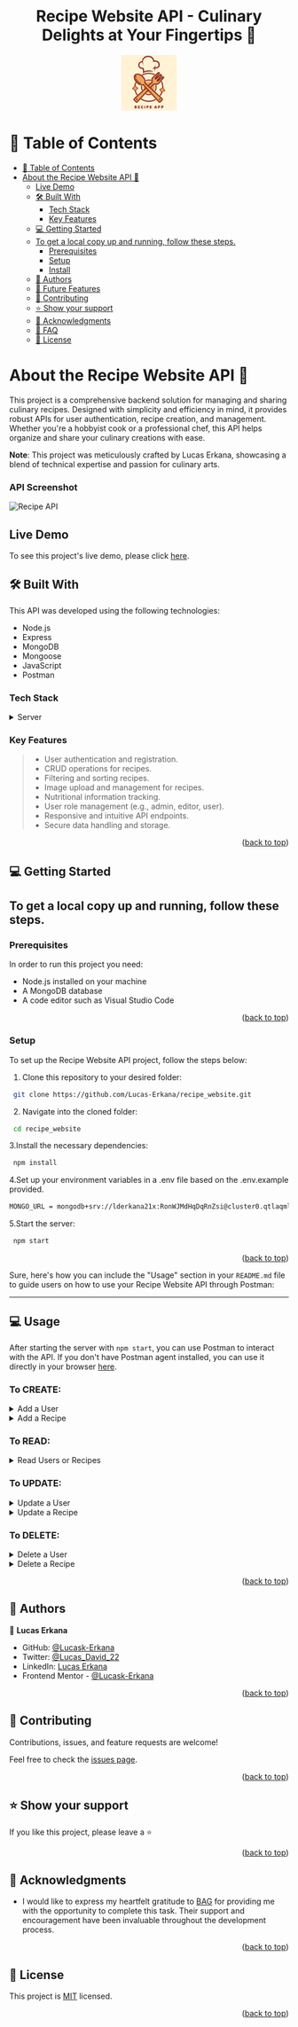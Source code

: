 <a name="readme-top"></a>

<h1 align='center'> Recipe Website API - Culinary Delights at Your Fingertips 🍲 </h1>
<div align="center">
    <img src="images/api_logo.png" width="100" height="auto" />
</div>

<!-- TABLE OF CONTENTS -->

# 📗 Table of Contents

- [📗 Table of Contents](#-table-of-contents)
- [About the Recipe Website API 🍳](#-about-project-)
  - [Live Demo](#live-demo)
  - [🛠 Built With](#-built-with-)
    - [Tech Stack](#tech-stack-)
    - [Key Features](#key-features-)
  - [💻 Getting Started](#-getting-started-)
  - [To get a local copy up and running, follow these steps.](#to-get-a-local-copy-up-and-running-follow-these-steps)
    - [Prerequisites](#prerequisites)
    - [Setup](#setup)
    - [Install](#install)
  - [👥 Authors](#-authors-)
  - [🔭 Future Features](#-future-features-)
  - [🤝 Contributing](#-contributing-)
  - [⭐️ Show your support](#️-show-your-support-)
  - [🙏 Acknowledgments](#-acknowledgments-)
  - [🙏 FAQ](#-faq-)
  - [📝 License](#-license-)

<!-- PROJECT DESCRIPTION -->

# About the Recipe Website API 🍳 <a name="about-project"></a>

This project is a comprehensive backend solution for managing and sharing culinary recipes. Designed with simplicity and efficiency in mind, it provides robust APIs for user authentication, recipe creation, and management. Whether you're a hobbyist cook or a professional chef, this API helps organize and share your culinary creations with ease.

**Note**: This project was meticulously crafted by Lucas Erkana, showcasing a blend of technical expertise and passion for culinary arts.

### API Screenshot

![Recipe API](https://github.com/Lucas-Erkana/Recipe_API/assets/41428579/548917c2-0453-435e-871e-571d81f87790)


## Live Demo

To see this project's live demo, please click [here](https://famous-pear-rugby-shirt.cyclic.app/).

## 🛠 Built With <a name="built-with"></a>

This API was developed using the following technologies:

- Node.js
- Express
- MongoDB
- Mongoose
- JavaScript
- Postman

### Tech Stack <a name="tech-stack"></a>

<details> <summary>Server</summary> <ul> <li><a href="https://nodejs.org/">Node.js</a></li> <li><a href="https://expressjs.com/">Express</a></li> <li><a href="https://www.mongodb.com/">MongoDB</a></li> <li><a href="https://mongoosejs.com/">Mongoose</a></li> </ul> </details>

### Key Features <a name="key-features"></a>

> - User authentication and registration.
> - CRUD operations for recipes.
> - Filtering and sorting recipes.
> - Image upload and management for recipes.
> - Nutritional information tracking.
> - User role management (e.g., admin, editor, user).
> - Responsive and intuitive API endpoints.
> - Secure data handling and storage.

<p align="right">(<a href="#readme-top">back to top</a>)</p>

<!-- GETTING STARTED -->

## 💻 Getting Started <a name="getting-started"></a>

## To get a local copy up and running, follow these steps.

### Prerequisites

In order to run this project you need:

- Node.js installed on your machine
- A MongoDB database
- A code editor such as Visual Studio Code
<p align="right">(<a href="#readme-top">back to top</a>)</p>

### Setup

To set up the Recipe Website API project, follow the steps below:

1. Clone this repository to your desired folder:

```sh
 git clone https://github.com/Lucas-Erkana/recipe_website.git
```
2. Navigate into the cloned folder:

```sh
 cd recipe_website
```

3.Install the necessary dependencies:


```sh
 npm install
```
4.Set up your environment variables in a .env file based on the .env.example provided.
```sh
MONGO_URL = mongodb+srv://lderkana21x:RonWJMdHqDqRnZsi@cluster0.qtlaqml.mongodb.net/?retryWrites=true&w=majority
```
5.Start the server:
```sh
 npm start
```
<p align="right">(<a href="#readme-top">back to top</a>)</p>


Sure, here's how you can include the "Usage" section in your `README.md` file to guide users on how to use your Recipe Website API through Postman:

---

## 💻 Usage <a name="usage"></a>

After starting the server with `npm start`, you can use Postman to interact with the API. If you don't have Postman agent installed, you can use it directly in your browser [here](https://web.postman.co/workspace/My-Workspace~80c6c9a1-1856-44c4-8f45-dc93fabc7188/request/create?requestId=359ef886-fef6-46be-a481-46db2fe2b5e9).

### To CREATE:
<details>
<summary>Add a User</summary>

1. Set the request type to `POST`.
2. Enter the URL: `http://localhost:3000/users`.
3. Click on `Body`, then select `raw` and choose `JSON`.
4. Add the following user details in the request body:
    ```json
    {
        "username": "john",
        "email": "john@gmail.com",
        "role": "user",
        "password": "1234567"
    }
    ```
5. Click `Send`.
</details>

<details>
<summary>Add a Recipe</summary>

1. Set the request type to `POST`.
2. Enter the URL: `http://localhost:3000/recipes`.
3. Click on `Body`, then select `raw` and choose `JSON`.
4. Add the following recipe details in the request body:
    ```json
       {
        "nutritionalInfo": {
            "calories": 350,
            "fat": 15,
            "protein": 25
        },
        "title": "Beef and Broccoli",
        "description": "A savory and quick stir-fry dish combining tender strips of beef with fresh broccoli florets, served with a rich, garlic-infused sauce.",
        "ingredients": [
            "500g beef sirloin, thinly sliced,2 heads of broccoli, cut into florets,2 tbsp vegetable oil,3 cloves garlic, minced,1 tbsp ginger, grated,1/4 cup oyster sauce,2 tbsp soy sauce,1/2 cup beef broth,1 tsp cornstarch,1 tbsp water,Salt and pepper to taste"
        ],
        "instructions": "Marinate beef in a mixture of soy sauce and cornstarch. Heat oil in a wok and stir-fry beef until browned. Remove beef and add broccoli, garlic, and ginger. Stir-fry until broccoli is tender. Return beef to the wok. Mix oyster sauce, beef broth, and cornstarch slurry, then add to the wok. Stir until the sauce thickens. Season with salt and pepper. Serve with rice or noodles.",
        "prepTime": 15,
        "cookTime": 10,
        "servings": 5,
        "cuisine": "Chinese",
        "course": "Main",
        "images": [
            "https://omnivorescookbook.com/wp-content/uploads/2022/05/220503_Beef-And-Broccoli_550.jpg"
        ],
        "author": "Chef John Doe",
        "dateCreated": "2023-11-27T10:50:03.687Z",
        "ratings": [
            {
                "rating": 5,
                "review": "Delicious and easy to make!",
                "_id": "6564dfebc0052d34336882fe"
            },
            {
                "rating": 4,
                "review": "Loved the flavors, though a bit too salty for my taste.",
                "_id": "6564dfebc0052d34336882ff"
            }
        ]
    }
    ```
5. Click `Send`.
</details>

### To READ:

<details>
<summary>Read Users or Recipes</summary>

- To fetch all users or recipes:
  1. Set the request type to `GET`.
  2. Enter the URL: `http://localhost:3000/users` or `http://localhost:3000/recipes`.
  3. Click `Send`.

- To fetch a specific user or recipe:
  1. Set the request type to `GET`.
  2. Enter the URL: `http://localhost:3000/users/[user-id]` or `http://localhost:3000/recipes/[recipe-id]`.
  3. Click `Send`.
</details>

### To UPDATE:

<details>
<summary>Update a User</summary>

1. Set the request type to `PUT`.
2. For User: Enter the URL: `http://localhost:3000/users/[user-id]`.
3. In the `Body` section, select `raw` and choose `JSON`.
4. Add the updated user details. For example:
    ```json
    {
        "username": "johndoe"
    }
    ```
5. Click `Send`.
</details>

<details>
<summary>Update a Recipe</summary>

1. Set the request type to `PUT`.
2. For User: Enter the URL: `http://localhost:3000/recipes/[recipe-id]`.
3. In the `Body` section, select `raw` and choose `JSON`.
4. Add the updated recipe details. For example:
    ```json
    {
        "title": "Beef and Broccoli Stir-Fry" 
    }
    ```
5. Click `Send`.
</details>

### To DELETE:

<details>
<summary>Delete a User </summary>

1. Set the request type to `DELETE`.
2. For User: Enter the URL: `http://localhost:3000/users/[user-id]`.
3. Click `Send`.
</details>

<details>
<summary>Delete a Recipe</summary>

1. Set the request type to `DELETE`.
2. For Recipe: Enter the URL: `http://localhost:3000/recipes/[recipe-id]`.
3. Click `Send`.
</details>

<p align="right">(<a href="#readme-top">back to top</a>)</p>


## 👥 Authors <a name="authors"></a>

👤 **Lucas Erkana**

- GitHub: [@Lucask-Erkana](https://github.com/Lucask-Erkana)
- Twitter: [@Lucas_David_22](https://twitter.com/@Lucas_David_22)
- LinkedIn: [Lucas Erkana](https://www.linkedin.com/in/lucas-erkana/)
- Frontend Mentor - [@Lucask-Erkana](https://www.frontendmentor.io/profile/Lucask-Erkana)

<p align="right">(<a href="#readme-top">back to top</a>)</p>

## 🤝 Contributing <a name="contributing"></a>

Contributions, issues, and feature requests are welcome!

Feel free to check the [issues page](https://github.com/Lucas-Erkana/API_template/issues).

<p align="right">(<a href="#readme-top">back to top</a>)</p>

<!-- SUPPORT -->

## ⭐️ Show your support <a name="support"></a>

If you like this project, please leave a ⭐️

<p align="right">(<a href="#readme-top">back to top</a>)</p>

<!-- ACKNOWLEDGEMENTS -->

## 🙏 Acknowledgments <a name="acknowledgements"></a>

- I would like to express my heartfelt gratitude to [BAG](https://bag.wrk) for providing me with the opportunity to complete this task. Their support and encouragement have been invaluable throughout the development process.


<p align="right">(<a href="#readme-top">back to top</a>)</p>


## 📝 License <a name="license"></a>

This project is [MIT](./LICENSE) licensed.

<p align="right">(<a href="#readme-top">back to top</a>)</p>

